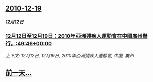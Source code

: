 ## [2010-12-19](/news/2010/12/19/index.md)

##### 12月12日
### [ 12月12日至12月19日：2010年亞洲殘疾人運動會在中國廣州舉行。:49:46+00:00](/news/2010/12/19/12月12日至12月19日-2010年亞洲殘疾人運動會在中國廣州舉行-49-46-00-00.md)
_上下文: 12月12日, 12月19日, 2010年亞洲殘疾人運動會, 中国, 廣州_

## [前一天...](/news/2010/12/18/index.md)

